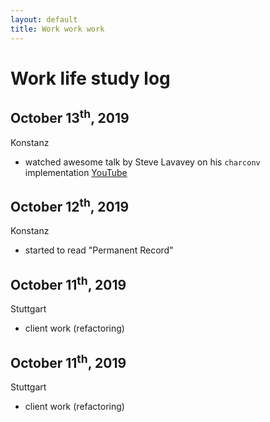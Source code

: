 ```yaml
---
layout: default
title: Work work work
---
```


# Work life study log

## October 13<sup>th</sup>, 2019
Konstanz
- watched awesome talk by Steve Lavavey on his `charconv` implementation [YouTube](https://www.youtube.com/watch?v=4P_kbF0EbZM)

## October 12<sup>th</sup>, 2019
Konstanz
- started to read "Permanent Record"

## October 11<sup>th</sup>, 2019
Stuttgart
- client work (refactoring)

## October 11<sup>th</sup>, 2019
Stuttgart
- client work (refactoring)

